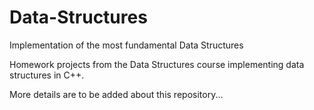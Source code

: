 # Data-Structures
Implementation of the most fundamental Data Structures

Homework projects from the Data Structures course implementing data structures in C++.

More details are to be added about this repository...
